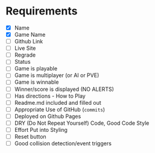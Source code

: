 # Requirements
- [X] Name	
- [X] Game Name	
- [ ] Github Link
- [ ] Live Site	
- [ ] Regrade	
- [ ] Status	
- [ ] Game is playable	
- [ ] Game is multiplayer 
(or AI or PVE)
- [ ] Game is winnable	
- [ ] Winner/score is displayed (NO ALERTS)	
- [ ] Has directions - How to Play	
- [ ] Readme.md included and filled out	
- [ ] Appropriate Use of GitHub (`commits`) 	
- [ ] Deployed on Github Pages	
- [ ] DRY (Do Not Repeat Yourself) Code, Good Code Style	
- [ ] Effort Put into Styling	
- [ ] Reset button	
- [ ] Good collision detection/event triggers
